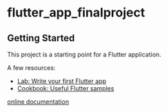 # flutter_app_finalproject

## Getting Started

This project is a starting point for a Flutter application.

A few resources:

- [Lab: Write your first Flutter app](https://flutter.dev/docs/get-started/codelab)
- [Cookbook: Useful Flutter samples](https://flutter.dev/docs/cookbook)

[online documentation](https://flutter.dev/docs)
